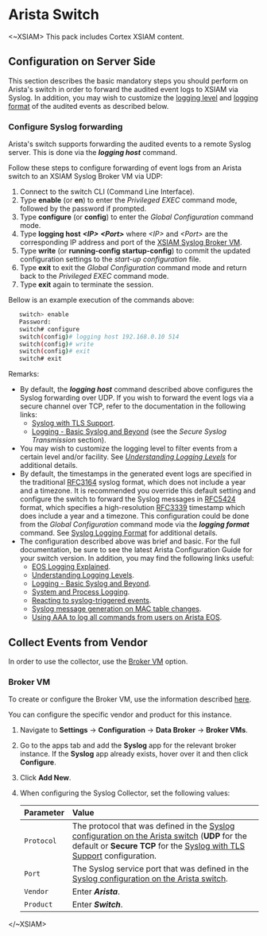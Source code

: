# Arista Switch

<~XSIAM>
This pack includes Cortex XSIAM content. 

## Configuration on Server Side

This section describes the basic mandatory steps you should perform on Arista's switch in order to forward the audited event logs to XSIAM via Syslog. 
In addition, you may wish to customize the [logging level](https://arista.my.site.com/AristaCommunity/s/article/understanding-logging-levels) and [logging format](https://www.arista.com/en/um-eos/eos-switch-administration-commands#xx1268462) of the audited events as described below. 

### Configure Syslog forwarding

Arista's switch supports forwarding the audited events to a remote Syslog server. This is done via the ***logging host*** command. 

Follow these steps to configure forwarding of event logs from an Arista switch to an XSIAM Syslog Broker VM via UDP:

1. Connect to the switch CLI (Command Line Interface). 
2. Type **enable** (or **en**) to enter the *Privileged EXEC* command mode, followed by the password if prompted. 
3. Type **configure** (or **config**) to enter the *Global Configuration* command mode. 
4. Type **logging host** ***\<IP\>*** ***\<Port\>*** where *\<IP\>* and *\<Port\>* are the corresponding IP address and port of the [XSIAM Syslog Broker VM](#broker-vm). 
5. Type **write** (or **running-config startup-config**) to commit the updated configuration settings to the *start-up configuration* file. 
6. Type **exit** to exit the *Global Configuration* command mode and return back to the *Privileged EXEC* command mode. 
7. Type **exit** again to terminate the session. 

Bellow is an example execution of the commands above: 

```bash
   switch> enable
   Password:
   switch# configure
   switch(config)# logging host 192.168.0.10 514
   switch(config)# write
   switch(config)# exit
   switch# exit
```

Remarks: 

- By default, the ***logging host*** command described above configures the Syslog forwarding over UDP. If you wish to forward the event logs via a secure channel over TCP, refer to the documentation in the following links:
  - [Syslog with TLS Support](https://www.arista.com/en/um-eos/eos-control-plane-security#xx1117976). 
  - [Logging - Basic Syslog and Beyond](https://arista.my.site.com/AristaCommunity/s/article/logging-basic-syslog-and-beyond) (see the *Secure Syslog Transmission* section).
- You may wish to customize the logging level to filter events from a certain level and/or facility. See [*Understanding Logging Levels*](https://arista.my.site.com/AristaCommunity/s/article/understanding-logging-levels) for additional details.
- By default, the timestamps in the generated event logs are specified in the traditional [RFC3164](https://www.ietf.org/rfc/rfc3164.txt) syslog format, which does not include a year and a timezone. It is recommended you override this default setting and configure the switch to forward the Syslog messages in [RFC5424](https://datatracker.ietf.org/doc/html/rfc5424) format, which specifies a high-resolution [RFC3339](https://datatracker.ietf.org/doc/html/rfc3339) timestamp which does include a year and a timezone. This configuration could be done from the *Global Configuration* command mode via the ***logging format*** command. See [Syslog Logging Format](https://www.arista.com/en/um-eos/eos-switch-administration-commands#xx1268462) for additional details. 
- The configuration described above was brief and basic. For the full documentation, be sure to see the latest Arista Configuration Guide for your switch version. In addition, you may find the following links useful: 
  - [EOS Logging Explained](https://arista.my.site.com/AristaCommunity/s/article/eos-logging-explained).
  - [Understanding Logging Levels](https://arista.my.site.com/AristaCommunity/s/article/understanding-logging-levels).
  - [Logging - Basic Syslog and Beyond](https://arista.my.site.com/AristaCommunity/s/article/logging-basic-syslog-and-beyond).
  - [System and Process Logging](https://arista.my.site.com/AristaCommunity/s/article/system-and-process-logging).
  - [Reacting to syslog-triggered events](https://arista.my.site.com/AristaCommunity/s/article/syslog-triggered-event-scripts).
  - [Syslog message generation on MAC table changes](https://arista.my.site.com/AristaCommunity/s/article/syslog-message-generation-on-mac-table-changes).
  - [Using AAA to log all commands from users on Arista EOS](https://arista.my.site.com/AristaCommunity/s/article/using-aaa-to-log-all-commands-from-users-on-arista-eos).

## Collect Events from Vendor

In order to use the collector, use the [Broker VM](#broker-vm) option.

### Broker VM

To create or configure the Broker VM, use the information described [here](https://docs-cortex.paloaltonetworks.com/r/Cortex-XDR/Cortex-XDR-Pro-Administrator-Guide/Configure-the-Broker-VM).

You can configure the specific vendor and product for this instance.

1. Navigate to **Settings** &rarr; **Configuration** &rarr; **Data Broker** &rarr; **Broker VMs**. 
2. Go to the apps tab and add the **Syslog** app for the relevant broker instance. If the **Syslog** app already exists, hover over it and then click **Configure**.
3. Click **Add New**.
4. When configuring the Syslog Collector, set the following values:

   | Parameter     | Value    
   | :---          | :---                    
   | `Protocol`    | The protocol that was defined in the [Syslog configuration on the Arista switch](#configure-syslog-forwarding) (**UDP** for the default or **Secure TCP** for the [Syslog with TLS Support](https://www.arista.com/en/um-eos/eos-control-plane-security#xx1117976) configuration.   
   | `Port`        | The Syslog service port that was defined in the [Syslog configuration on the Arista switch](#configure-syslog-forwarding).   
   | `Vendor`      | Enter ***Arista***. 
   | `Product`     | Enter ***Switch***. 

</~XSIAM>